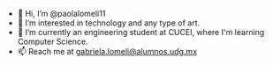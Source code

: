 - 👋 Hi, I’m @paolalomeli11
- 👀 I’m interested in technology and any type of art.
- 🌱 I’m currently an engineering student at CUCEI, where I'm learning Computer Science.
- 📫 Reach me at gabriela.lomeli@alumnos.udg.mx

<!---
paolalomeli11/paolalomeli11 is a ✨ special ✨ repository because its `README.md` (this file) appears on your GitHub profile.
You can click the Preview link to take a look at your changes.
--->
